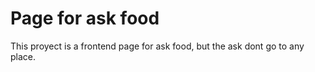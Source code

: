 # Page for ask food

This proyect is a frontend page for ask food, but the ask dont go to any place.
